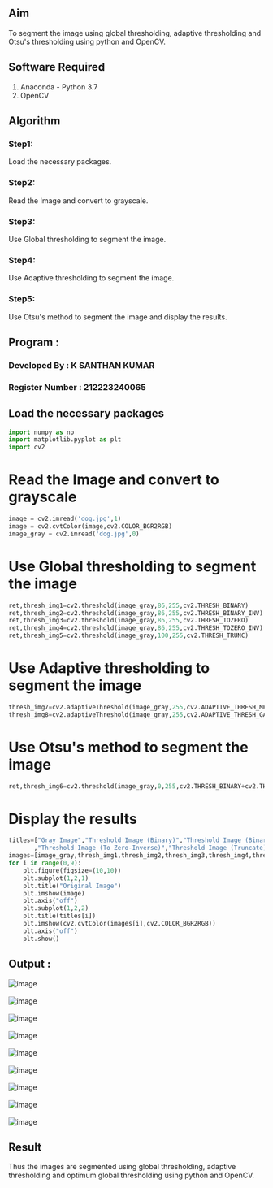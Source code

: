 ## Aim
To segment the image using global thresholding, adaptive thresholding and Otsu's thresholding using python and OpenCV.

## Software Required
1. Anaconda - Python 3.7
2. OpenCV

## Algorithm

### Step1:
Load the necessary packages.

### Step2:
Read the Image and convert to grayscale.

### Step3:
Use Global thresholding to segment the image.

### Step4:
Use Adaptive thresholding to segment the image.

### Step5:
Use Otsu's method to segment the image and display the results.

## Program :

### Developed By : K SANTHAN KUMAR
### Register Number : 212223240065

## Load the necessary packages
```python
import numpy as np
import matplotlib.pyplot as plt
import cv2
```

# Read the Image and convert to grayscale
```python
image = cv2.imread('dog.jpg',1)
image = cv2.cvtColor(image,cv2.COLOR_BGR2RGB)
image_gray = cv2.imread('dog.jpg',0)
```

# Use Global thresholding to segment the image
```python
ret,thresh_img1=cv2.threshold(image_gray,86,255,cv2.THRESH_BINARY)
ret,thresh_img2=cv2.threshold(image_gray,86,255,cv2.THRESH_BINARY_INV)
ret,thresh_img3=cv2.threshold(image_gray,86,255,cv2.THRESH_TOZERO)
ret,thresh_img4=cv2.threshold(image_gray,86,255,cv2.THRESH_TOZERO_INV)
ret,thresh_img5=cv2.threshold(image_gray,100,255,cv2.THRESH_TRUNC)
```

# Use Adaptive thresholding to segment the image

```python
thresh_img7=cv2.adaptiveThreshold(image_gray,255,cv2.ADAPTIVE_THRESH_MEAN_C,cv2.THRESH_BINARY,11,2)
thresh_img8=cv2.adaptiveThreshold(image_gray,255,cv2.ADAPTIVE_THRESH_GAUSSIAN_C,cv2.THRESH_BINARY,11,2)
```


# Use Otsu's method to segment the image 
```python
ret,thresh_img6=cv2.threshold(image_gray,0,255,cv2.THRESH_BINARY+cv2.THRESH_OTSU)
```

# Display the results
```python
titles=["Gray Image","Threshold Image (Binary)","Threshold Image (Binary Inverse)","Threshold Image (To Zero)"
       ,"Threshold Image (To Zero-Inverse)","Threshold Image (Truncate)","Otsu","Adaptive Threshold (Mean)","Adaptive Threshold (Gaussian)"]
images=[image_gray,thresh_img1,thresh_img2,thresh_img3,thresh_img4,thresh_img5,thresh_img6,thresh_img7,thresh_img8]
for i in range(0,9):
    plt.figure(figsize=(10,10))
    plt.subplot(1,2,1)
    plt.title("Original Image")
    plt.imshow(image)
    plt.axis("off")
    plt.subplot(1,2,2)
    plt.title(titles[i])
    plt.imshow(cv2.cvtColor(images[i],cv2.COLOR_BGR2RGB))
    plt.axis("off")
    plt.show()
```
## Output :
![image](https://github.com/SANTHAN-2006/Thresholdingg/assets/80164014/8d91ed70-489a-473c-96b8-0b98adbf243a)
<br>
<br>
![image](https://github.com/SANTHAN-2006/Thresholdingg/assets/80164014/e5eb59e8-026e-4b80-9062-1adc98a94889)
<br>
<br>
![image](https://github.com/SANTHAN-2006/Thresholdingg/assets/80164014/45220111-a969-42d0-8da4-dd2f7aa35949)
<br>
<br>
![image](https://github.com/SANTHAN-2006/Thresholdingg/assets/80164014/5502aa4f-f0df-4d18-a0b1-a98ce4874d11)
<br>
<br>
![image](https://github.com/SANTHAN-2006/Thresholdingg/assets/80164014/12d0942f-570d-455f-9200-05c10cbde895)
<br>
<br>
![image](https://github.com/SANTHAN-2006/Thresholdingg/assets/80164014/24288f6c-0b07-4086-b015-bbcf54e0a3b8)
<br>
<br>
![image](https://github.com/SANTHAN-2006/Thresholdingg/assets/80164014/4b63afe6-e4d5-40c3-8ead-e7ca188082ec)
<br>
<br>
![image](https://github.com/SANTHAN-2006/Thresholdingg/assets/80164014/09ec1a1a-6fc3-474b-bd72-d8b462301321)
<br>
<br>
![image](https://github.com/SANTHAN-2006/Thresholdingg/assets/80164014/9afc4909-0446-40f9-92e6-d2e69e627b90)

## Result
Thus the images are segmented using global thresholding, adaptive thresholding and optimum global thresholding using python and OpenCV.
